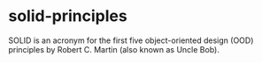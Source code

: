 # solid-principles
SOLID is an acronym for the first five object-oriented design (OOD) principles by Robert C. Martin (also known as Uncle Bob).
